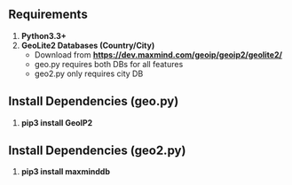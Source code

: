 Requirements
------------------------------------------------------------------
1. **Python3.3+**
2. **GeoLite2 Databases (Country/City)**
    * Download from **https://dev.maxmind.com/geoip/geoip2/geolite2/**
    * geo.py requires both DBs for all features
    * geo2.py only requires city DB

Install Dependencies (geo.py)
------------------------------------------------------------------
1. **pip3 install GeoIP2**

Install Dependencies (geo2.py)
------------------------------------------------------------------
1. **pip3 install maxminddb**
